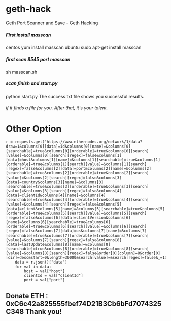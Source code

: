 # geth-hack
Geth Port Scanner and Save - Geth Hacking

##### First install masscan
centos 
yum install masscan
ubuntu
sudo apt-get install masscan
##### first scan 8545 port masscan
sh masscan.sh
##### scan finish and start.py
python start.py
The success.txt file shows you successful results.
###### if it finds a file for you. After that, it's your talent.


# Other Option
```
r = requests.get('https://www.ethernodes.org/network/1/data?draw=1&columns[0][data]=id&columns[0][name]=&columns[0][searchable]=true&columns[0][orderable]=true&columns[0][search][value]=&columns[0][search][regex]=false&columns[1][data]=host&columns[1][name]=&columns[1][searchable]=true&columns[1][orderable]=true&columns[1][search][value]=&columns[1][search][regex]=false&columns[2][data]=port&columns[2][name]=&columns[2][searchable]=true&columns[2][orderable]=true&columns[2][search][value]=&columns[2][search][regex]=false&columns[3][data]=country&columns[3][name]=&columns[3][searchable]=true&columns[3][orderable]=true&columns[3][search][value]=&columns[3][search][regex]=false&columns[4][data]=clientId&columns[4][name]=&columns[4][searchable]=true&columns[4][orderable]=true&columns[4][search][value]=&columns[4][search][regex]=false&columns[5][data]=client&columns[5][name]=&columns[5][searchable]=true&columns[5][orderable]=true&columns[5][search][value]=&columns[5][search][regex]=false&columns[6][data]=clientVersion&columns[6][name]=&columns[6][searchable]=true&columns[6][orderable]=true&columns[6][search][value]=&columns[6][search][regex]=false&columns[7][data]=os&columns[7][name]=&columns[7][searchable]=true&columns[7][orderable]=true&columns[7][search][value]=&columns[7][search][regex]=false&columns[8][data]=lastUpdate&columns[8][name]=&columns[8][searchable]=true&columns[8][orderable]=true&columns[8][search][value]=&columns[8][search][regex]=false&order[0][column]=8&order[0][dir]=desc&start=0&length=30000&search[value]=&search[regex]=false&_=1517230965098')
	data = r.json()["data"]
	for val in data:
		host = val["host"]
		clientId = val["clientId"]
		port = val["port"]
```
## Donate ETH : 0xC6c42a825555fbef74D21B3Cb6bFd7074325C348 Thank you!
